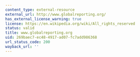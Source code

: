 ```yaml
---
content_type: external-resource
external_url: http://www.globalreporting.org/
has_external_license_warning: true
license: https://en.wikipedia.org/wiki/All_rights_reserved
status: valid
title: www.globalreporting.org
uid: 269baec7-ec48-4917-ad07-fc7add986368
url_status_code: 200
wayback_url: ''
---
```

